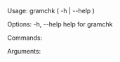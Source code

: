 Usage:
    gramchk ( -h | --help )

Options:
    -h, --help              help for gramchk

Commands:

Arguments:
